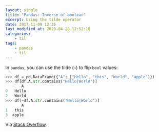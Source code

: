 ```yaml
---
layout: single
title: "Pandas: Inverse of boolean"
excerpt: Using the tilde operator
date: 2017-11-09 12:35
last_modified_at: 2023-04-28 12:52:18
categories:
    - til
tags:
    - pandas
    - til
---
```


In `pandas`, you can use the tilde (`~`) to flip `bool` values:

```python
>>> df = pd.DataFrame({"A": ["Hello", "this", "World", "apple"]})
>>> df[df.A.str.contains("Hello|World")]
       A
0   Hello
2   World
>>> df[~df.A.str.contains("Hello|World")]
       A
1   this
3  apple
```

Via [Stack Overflow](http://stackoverflow.com/a/21055176/1257318).
